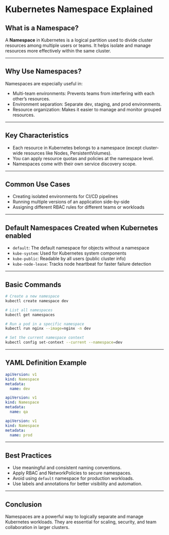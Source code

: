 # Kubernetes Namespace Explained

## What is a Namespace?

A **Namespace** in Kubernetes is a logical partition used to divide cluster resources among multiple users or teams. It helps isolate and manage resources more effectively within the same cluster.

---

## Why Use Namespaces?

Namespaces are especially useful in:

- Multi-team environments: Prevents teams from interfering with each other’s resources.
- Environment separation: Separate dev, staging, and prod environments.
- Resource organization: Makes it easier to manage and monitor grouped resources.

---

## Key Characteristics

- Each resource in Kubernetes belongs to a namespace (except cluster-wide resources like Nodes, PersistentVolumes).
- You can apply resource quotas and policies at the namespace level.
- Namespaces come with their own service discovery scope.

---

## Common Use Cases

- Creating isolated environments for CI/CD pipelines
- Running multiple versions of an application side-by-side
- Assigning different RBAC rules for different teams or workloads

---

## Default Namespaces Created when Kubernetes enabled

- `default`: The default namespace for objects without a namespace
- `kube-system`: Used for Kubernetes system components
- `kube-public`: Readable by all users (public cluster info)
- `kube-node-lease`: Tracks node heartbeat for faster failure detection

---

## Basic Commands

```sh
# Create a new namespace
kubectl create namespace dev

# List all namespaces
kubectl get namespaces

# Run a pod in a specific namespace
kubectl run nginx --image=nginx -n dev

# Set the current namespace context
kubectl config set-context --current --namespace=dev
```

---

## YAML Definition Example

```yaml
apiVersion: v1
kind: Namespace
metadata:
  name: dev
```
```yaml
apiVersion: v1
kind: Namespace
metadata:
  name: qa
```
```yaml
apiVersion: v1
kind: Namespace
metadata:
  name: prod
```
---

## Best Practices

- Use meaningful and consistent naming conventions.
- Apply RBAC and NetworkPolicies to secure namespaces.
- Avoid using `default` namespace for production workloads.
- Use labels and annotations for better visibility and automation.

---

## Conclusion

Namespaces are a powerful way to logically separate and manage Kubernetes workloads. They are essential for scaling, security, and team collaboration in larger clusters.

